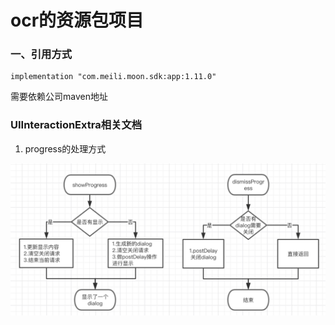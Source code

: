 # ocr的资源包项目

### 一、引用方式
    
    implementation "com.meili.moon.sdk:app:1.11.0"
    
需要依赖公司maven地址


### UIInteractionExtra相关文档

1. progress的处理方式

![progressDialog流程图][1]


[1]:doc/res/UIInteractionExtra_progress.png "PrgressDialog的流程图"